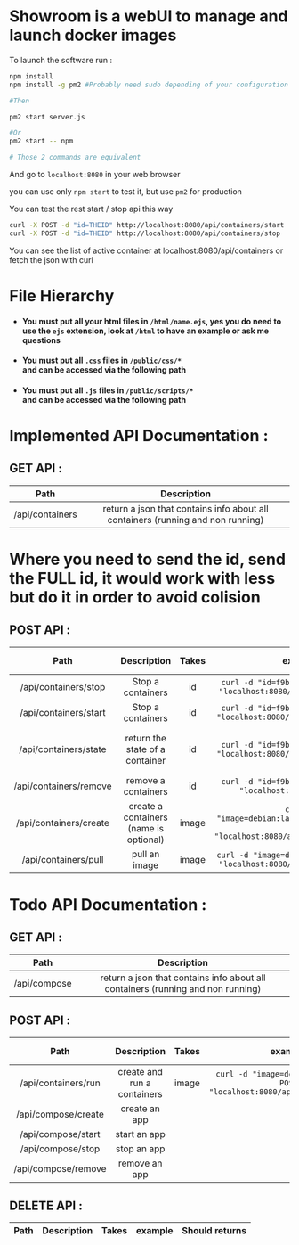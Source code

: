 # Showroom is a webUI to manage and launch docker images
To launch the software run :

```bash
npm install
npm install -g pm2 #Probably need sudo depending of your configuration

#Then

pm2 start server.js

#Or
pm2 start -- npm

# Those 2 commands are equivalent
```
And go to `localhost:8080` in your web browser

you can use only `npm start` to test it, but use `pm2` for production

You can test the rest start / stop api this way

```bash
curl -X POST -d "id=THEID" http://localhost:8080/api/containers/start
curl -X POST -d "id=THEID" http://localhost:8080/api/containers/stop
```

You can see the list of active container at localhost:8080/api/containers
or fetch the json with curl

# File Hierarchy

* #### You must put all your html files in `/html/name.ejs`, yes you do need to use the `ejs` extension, look at `/html` to have an example or ask me questions

* #### You must put all `.css` files in `/public/css/*`<br> and can be accessed via the following path

* #### You must put all `.js` files in `/public/scripts/*`<br> and can be accessed via the following path


# Implemented API Documentation :


## GET API :

Path | Description
:-:|:-:
/api/containers|return a json that contains info about all containers (running and non running)

# Where you need to send the id, send the FULL id, it would work with less but do it in order to avoid colision

## POST API :
Path| Description | Takes | example | Should returns
:-:|:-:|:-:|:-:|:-:
/api/containers/stop | Stop a containers | id | `curl -d "id=f9bd3802cb4182" -X POST "localhost:8080/api/containers/stop"` | "stoped"
/api/containers/start | Stop a containers | id | `curl -d "id=f9bd3802cb4182" -X POST "localhost:8080/api/containers/start"`| "started"
/api/containers/state | return the state of a container| id | `curl -d "id=f9bd3802cb4182" -X POST "localhost:8080/api/containers/state"`| state {running, created ...}
/api/containers/remove | remove a containers | id | `curl -d "id=f9bd3802cb4182" -X POST "localhost:8080/api/remove"`| "done"
/api/containers/create | create a containers (name is optional) | image | `curl -d "image=debian:latest&name=thename" -X POST "localhost:8080/api/containers/create"`| ID or error msg
/api/containers/pull | pull an image | image | `curl -d "image=debian:latest" -X POST "localhost:8080/api/containers/pull"`| "done"

# Todo API Documentation :


## GET API :

Path| Description
:-:|:-:
/api/compose|return a json that contains info about all containers (running and non running)

## POST API :

Path| Description | Takes | example | Should returns
:-:|:-:|:-:|:-:|:-:
/api/containers/run | create and run a containers | image | `curl -d "image=debian:latest" -X POST "localhost:8080/api/containers/run"`| "started"
/api/compose/create | create an app |<span>|<span>| "done"
/api/compose/start| start an app |<span>|<span>|"started"
/api/compose/stop| stop an app |<span>|<span>|"stoped"
/api/compose/remove | remove an app |<span>|<span>|"done"

## DELETE API :
Path| Description | Takes | example | Should returns
:-:|:-:|:-:|:-:|:-:
